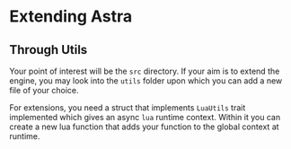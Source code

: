 # Extending Astra

## Through Utils

Your point of interest will be the `src` directory. If your aim is to extend the engine, you may look into the `utils` folder upon which you can add a new file of your choice.

For extensions, you need a struct that implements `LuaUtils` trait implemented which gives an async `lua` runtime context. Within it you can create a new lua function that adds your function to the global context at runtime.
